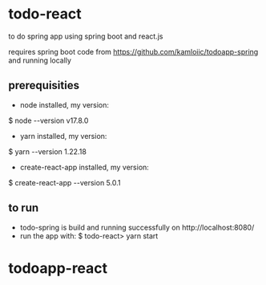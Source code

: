 # todo-react


to do spring app using spring boot and react.js

requires spring boot code from https://github.com/kamloiic/todoapp-spring and running locally


## prerequisities

- node installed, my version:

$ node --version
v17.8.0

- yarn installed, my version:

$ yarn --version
1.22.18

- create-react-app installed, my version:

$ create-react-app --version
5.0.1


## to run

- todo-spring is build and running successfully on http://localhost:8080/
- run the app with:
  $ todo-react> yarn start
# todoapp-react
